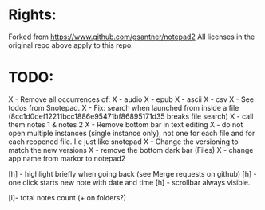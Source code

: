 # Rights:
Forked from https://www.github.com/gsantner/notepad2
All licenses in the original repo above apply to this repo.

# TODO:
X - Remove all occurrences of:
X - audio
X - epub
X - ascii
X - csv
X - See todos from Snotepad.
X - Fix: search when launched from inside a file (8cc1d0def12211bcc1886e95471bf86895171d35 breaks file search)
X - call them notes 1 & notes 2
X - Remove bottom bar in text editing
X - do not open multiple instances (single instance only), not one for each file and for each reopened file. I.e just like snotepad
X - Change the versioning to match the new versions
X - remove the bottom dark bar (Files)
X - change app name from markor to notepad2

[h] - highlight briefly when going back (see Merge requests on github)
[h] - one click starts new note with date and time
[h] - scrollbar always visible.

[l]- total notes count (+ on folders?)
